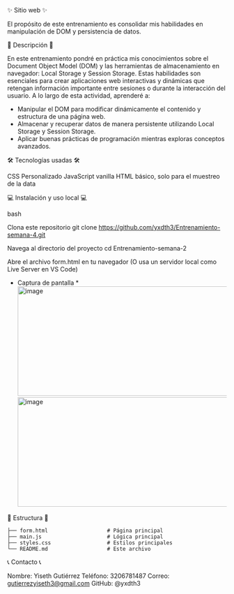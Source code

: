 ✨ Sitio web ✨ 

El propósito de este entrenamiento es consolidar mis habilidades en manipulación de DOM y persistencia de datos.

📝 Descripción 📝

En este entrenamiento pondré en práctica mis conocimientos sobre el Document Object Model (DOM) y las herramientas de almacenamiento en navegador: Local Storage y Session Storage. 
Estas habilidades son esenciales para crear aplicaciones web interactivas y dinámicas que retengan información importante entre sesiones o durante la interacción del usuario. 
A lo largo de esta actividad, aprenderé a:

* Manipular el DOM para modificar dinámicamente el contenido y estructura de una página web.
* Almacenar y recuperar datos de manera persistente utilizando Local Storage y Session Storage.
* Aplicar buenas prácticas de programación mientras exploras conceptos avanzados.


🛠️ Tecnologías usadas 🛠️

CSS Personalizado
JavaScript vanilla
HTML básico, solo para el muestreo de la data


💻 Instalación y uso local 💻

bash

Clona este repositorio git clone https://github.com/yxdth3/Entrenamiento-semana-4.git

Navega al directorio del proyecto cd Entrenamiento-semana-2

Abre el archivo form.html en tu navegador (O usa un servidor local como Live Server en VS Code)

* Captura de pantalla *
  <img width="1024" height="251" alt="image" src="https://github.com/user-attachments/assets/b8c531c5-02e5-46f8-82c1-d99bf190b93b" />
  <img width="1024" height="251" alt="image" src="https://github.com/user-attachments/assets/a037cb50-63a0-4fca-8f09-d5e34a4ef475" />





🚧 Estructura 🚧

```
├── form.html                   # Página principal
├── main.js                     # Lógica principal
├── styles.css                  # Estilos principales
└── README.md                   # Este archivo
```

📞 Contacto 📞

Nombre: Yiseth Gutiérrez Teléfono: 3206781487 Correo: gutierrezyiseth3@gmail.com GitHub: @yxdth3
